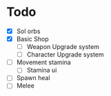 
# Todo
- [x] Sol orbs
- [x] Basic Shop
	- [ ] Weapon Upgrade system
	- [ ] Character Upgrade system
- [ ] Movement stamina
	- [ ] Stamina ui
- [ ] Spawn heal
- [ ] Melee